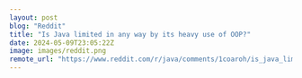 ```yaml
---
layout: post
blog: "Reddit"
title: "Is Java limited in any way by its heavy use of OOP?"
date: 2024-05-09T23:05:22Z
image: images/reddit.png
remote_url: "https://www.reddit.com/r/java/comments/1coaroh/is_java_limited_in_any_way_by_its_heavy_use_of_oop/"
---
```

